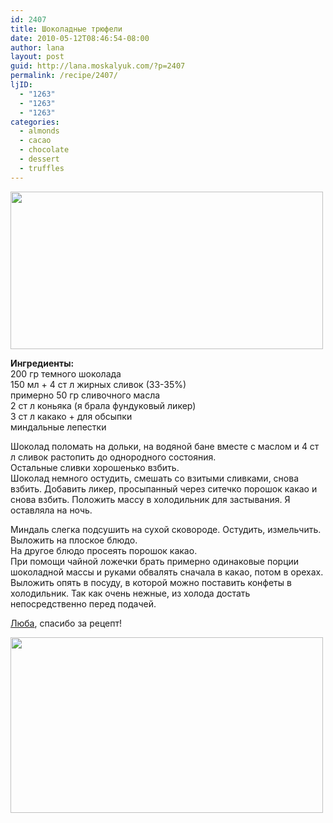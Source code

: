 ```yaml
---
id: 2407
title: Шоколадные трюфели
date: 2010-05-12T08:46:54-08:00
author: lana
layout: post
guid: http://lana.moskalyuk.com/?p=2407
permalink: /recipe/2407/
ljID:
  - "1263"
  - "1263"
  - "1263"
categories:
  - almonds
  - cacao
  - chocolate
  - dessert
  - truffles
---
```

<img loading="lazy" class="alignnone" title="Truffles" src="http://farm2.static.flickr.com/1359/4601683906_9837335d4f.jpg" alt="" width="500" height="252" />

**Ингредиенты:**  
200 гр темного шоколада  
150 мл + 4 ст л жирных сливок (33-35%)  
примерно 50 гр сливочного масла  
2 ст л коньяка (я брала фундуковый ликер)  
3 ст л какако + для обсыпки  
миндальные лепестки

Шоколад поломать на дольки, на водяной бане вместе с маслом и 4 ст л сливок растопить до однородного состояния.  
Остальные сливки хорошенько взбить.  
Шоколад немного остудить, смешать со взитыми сливками, снова взбить. Добавить ликер, просыпанный через ситечко порошок какао и снова взбить. Положить массу в холодильник для застывания. Я оставляла на ночь.

Миндаль слегка подсушить на сухой сковороде. Остудить, измельчить. Выложить на плоское блюдо.  
На другое блюдо просеять порошок какао.  
При помощи чайной ложечки брать примерно одинаковые порции шоколадной массы и руками обвалять сначала в какао, потом в орехах.  
Выложить опять в посуду, в которой можно поставить конфеты в холодильник. Так как очень нежные, из холода достать непосредственно перед подачей.

[Люба](http://luybashik.livejournal.com/6420.html), спасибо за рецепт!

<img loading="lazy" class="alignnone" title="Truffles" src="http://farm4.static.flickr.com/3323/4601687746_d8149eec3c.jpg" alt="" width="500" height="281" />
